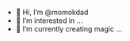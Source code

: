 - 👋 Hi, I’m @momokdad
- 👀 I’m interested in ...
- 🌱 I’m currently creating magic ...

<!---
momokdad/momokdad is a ✨ special ✨ repository because its `README.md` (this file) appears on your GitHub profile.
You can click the Preview link to take a look at your changes.
--->
